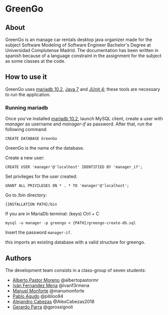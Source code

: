 # GreenGo


## About
GreenGo is an manage car rentals desktop java organizer made for the subject Software Modeling of Software Engineer Bachelor's Degree at Universidad Complutense Madrid.
The documentation has been written in spanish because of a language constraint in the assignment for the subject as some classes at the code.
## How to use it
GreenGo uses [mariadb 10.2](https://downloads.mariadb.org/mariadb/10.2.14/), [Java 7](http://www.oracle.com/technetwork/java/javase/downloads/java-archive-downloads-javase7-521261.html) and [JUnit 4](https://junit.org/junit4/); these tools are necessary to run the application.
### Running mariadb
Once you've installed [mariadb 10.2](https://downloads.mariadb.org/mariadb/10.2.14/), launch MySQL client, create a user with _manager_ as username and _manager-if_ as password.
After that, run the following command:

`CREATE DATABASE GreenGo`

GreenGo is the name of the database.

Create a new user:

`CREATE USER 'manager'@'localhost' IDENTIFIED BY 'manager_if';`

Set privileges for the user created:

`GRANT ALL PRIVILEGES ON * . * TO 'manager'@'localhost';`

Go to /bin directory:

`{INSTALLATION PATH}/bin`

If you are in MariaDb terminal: (keys) Ctrl + C

`mysql -u manager -p greengo < {PATH}/greengo-create-db.sql`

Insert the password `manager-if`.

this imports an existing database with a valid structure for greengo.

## Authors
The development team consists in a class-group of seven students:
  - [Alberto Pastor Moreno](https://github.com/albertopastormr/) @albertopastormr
  - [Iván Fernandez Mena](https://github.com/ivanfermena) @ivanf3rmena
  - [Manuel Monforte](https://github.com/manumonforte) @manumonforte
  - [Pablo Agudo](https://github.com/pibloo94) @pibloo94
  - [Alejandro Cabezas](https://github.com/AlexCabezas2018) @AlexCabezas2018
  - [Gerardo Parra](https://github.com/gprossignoli) @gprossignoli
  
 

